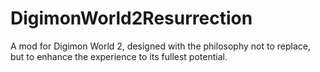 # DigimonWorld2Resurrection
A mod for Digimon World 2, designed with the philosophy not to replace, but to enhance the experience to its fullest potential.
